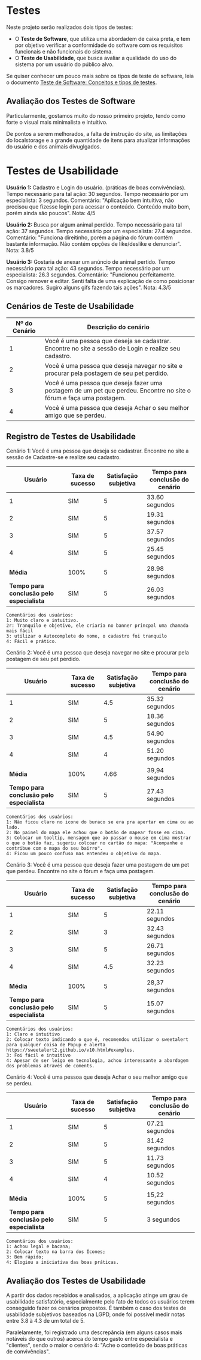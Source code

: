 # Testes

Neste projeto serão realizados dois tipos de testes:

 - O **Teste de Software**, que utiliza uma abordadem de caixa preta, e tem por objetivo verificar a conformidade do software com os requisitos funcionais e não funcionais do sistema.
 - O **Teste de Usabilidade**, que busca avaliar a qualidade do uso do sistema por um usuário do público alvo. 

Se quiser conhecer um pouco mais sobre os tipos de teste de software, leia o documento [Teste de Software: Conceitos e tipos de testes](https://blog.onedaytesting.com.br/teste-de-software/).


## Avaliação dos Testes de Software

Particularmente, gostamos muito do nosso primeiro projeto, tendo como forte o visual mais minimalista e intuitivo.

De pontos a serem melhorados, a falta de instrução do site, as limitações do localstorage e a grande quantidade de itens para atualizar informações do usuário e dos animais divuglgados.

# Testes de Usabilidade

<strong> Usuário 1: </strong> Cadastro e Login do usuário. (práticas de boas convivências). Tempo necessário para tal ação: 30 segundos. Tempo necessário por um especialista: 3 segundos. 
Comentário: "Aplicação bem intuitiva, não precisou que fizesse login para acessar o conteúdo. Conteúdo muito bom, porém ainda são poucos". Nota: 4/5

<strong> Usuário 2: </strong> Busca por algum animal perdido. Tempo necessário para tal ação: 37 segundos. Tempo necessário por um especialista: 27.4 segundos. 
Comentário: "Funciona direitinho, porém a página do fórum contém bastante informação. Não contém opções de like/deslike e denunciar". Nota: 3.8/5

<strong> Usuário 3: </strong> Gostaria de anexar um anúncio de animal pertido. Tempo necessário para tal ação: 43 segundos. Tempo necessário por um especialista: 26.3 segundos. 
Comentário: "Funcionou perfeitamente. Consigo remover e editar. Senti falta de uma explicação de como posicionar os marcadores. Sugiro alguns gifs fazendo tais ações". Nota: 4.3/5


## Cenários de Teste de Usabilidade

| Nº do Cenário | Descrição do cenário |
|---------------|----------------------|
| 1             | Você é uma pessoa que deseja se cadastrar. Encontre no site a sessão de Login e realize seu cadastro. |
| 2             | Você é uma pessoa que deseja navegar no site e procurar pela postagem de seu pet perdido. |
| 3             | Você é uma pessoa que deseja fazer uma postagem de um pet que perdeu. Encontre no site o fórum e faça uma postagem. |
| 4             | Você é uma pessoa que deseja Achar o seu melhor amigo que se perdeu. |


## Registro de Testes de Usabilidade

Cenário 1: Você é uma pessoa que deseja se cadastrar. Encontre no site a sessão de Cadastre-se e realize seu cadastro.

| Usuário | Taxa de sucesso | Satisfação subjetiva | Tempo para conclusão do cenário |
|---------|-----------------|----------------------|---------------------------------|
| 1   | SIM             | 5                    | 33.60 segundos                  |
| 2 | SIM             | 5                    | 19.31 segundos                  |
| 3| SIM             | 5                    | 37.57 segundos                  |
| 4  | SIM             | 5                    | 25.45 segundos                          |
|  |  |  |  |
| **Média**     | 100%           | 5                | 28.98 segundos                           |
| **Tempo para conclusão pelo especialista** | SIM | 5 | 26.03 segundos |


    Comentários dos usuários: 
    1: Muito claro e intuitivo.
    2r: Tranquilo e objetivo, ele criaria no banner princpal uma chamada mais fácil
    3: utilizar o Autocomplete do nome, o cadastro foi tranquilo
    4: Fácil e prático.



Cenário 2: Você é uma pessoa que deseja navegar no site e procurar pela postagem de seu pet perdido.

| Usuário | Taxa de sucesso | Satisfação subjetiva | Tempo para conclusão do cenário |
|---------|-----------------|----------------------|---------------------------------|
| 1   | SIM             | 4.5                  | 35.32 segundos                          |
| 2 | SIM             | 5                    | 18.36 segundos                          |
| 3  | SIM             | 4.5                    | 54.90 segundos                          |
| 4 | SIM             | 4                    | 51.20 segundos                          |
|  |  |  |  |
| **Média**     | 100%           | 4.66               | 39,94 segundos                           |
| **Tempo para conclusão pelo especialista** | SIM | 5 | 27.43 segundos |


    Comentários dos usuários: 
    1: Não ficou claro no icone do buraco se era pra apertar em cima ou ao lado.
    2: No painel do mapa ele achou que o botão de mapear fosse em cima.
    3: Colocar um tooltip, mensagem que ao passar o mouse em cima mostrar o que o botão faz, sugeriu colcoar no cartão do mapa: "Acompanhe e contribue com o mapa do seu bairro".
    4: Ficou um pouco confuso mas entendeu o objetivo do mapa.

Cenário 3: Você é uma pessoa que deseja fazer uma postagem de um pet que perdeu. Encontre no site o fórum e faça uma postagem.

| Usuário | Taxa de sucesso | Satisfação subjetiva | Tempo para conclusão do cenário |
|---------|-----------------|----------------------|---------------------------------|
| 1   | SIM             | 5                    | 22.11 segundos                          |
| 2 | SIM             | 3                    | 32.43 segundos                          |
| 3  | SIM             | 5                    | 26.71 segundos                          |
| 4  | SIM             | 4.5                    | 32.23 segundos                          |
|  |  |  |  |
| **Média**     | 100%           | 5                | 28,37 segundos                           |
| **Tempo para conclusão pelo especialista** | SIM | 5 | 15.07 segundos |


    Comentários dos usuários: 
    1: Claro e intuitivo
    2: Colocar texto indicando o que é, recomendou utilizar o sweetalert para qualquer coisa de Popup e alerta https://sweetalert2.github.io/v10.html#examples.
    3: Foi fácil e intuitivo
    4: Apesar de ser leigo em tecnologia, achou interessante a abordagem dos problemas através de coments.


Cenário 4: Você é uma pessoa que deseja Achar o seu melhor amigo que se perdeu.

| Usuário | Taxa de sucesso | Satisfação subjetiva | Tempo para conclusão do cenário |
|---------|-----------------|----------------------|---------------------------------|
| 1   | SIM             | 5                    | 07.21 segundos                          |
| 2 | SIM             | 5                    | 31.42 segundos                          |
| 3  | SIM             | 5                    | 11.73 segundos                          |
| 4  | SIM             | 4                    | 10.52 segundos                          |
|  |  |  |  |
| **Média**     | 100%           | 5                | 15,22 segundos                           |
| **Tempo para conclusão pelo especialista** | SIM | 5 | 3 segundos |


    Comentários dos usuários:
    1: Achou legal e bacana;
    2: Colocar texto na barra dos Ícones;
    3: Bem rápido;
    4: Elogiou a iniciativa das boas práticas.


## Avaliação dos Testes de Usabilidade

A partir dos dados recebidos e analisados, a aplicação atinge um grau de usabilidade satisfatório, especialmente pelo fato de todos os usuários terem conseguido fazer os cenários propostos. É também o caso dos testes de usabilidade subjetivos baseados na LGPD, onde foi possível medir notas entre 3.8 à 4.3 de um total de 5. 

Paralelamente, foi registrado uma descrepância (em alguns casos mais notáveis do que outros) acerca do tempo gasto entre especialista e "clientes", sendo o maior o cenário 4: "Ache o conteúdo de boas práticas de convivências". 




